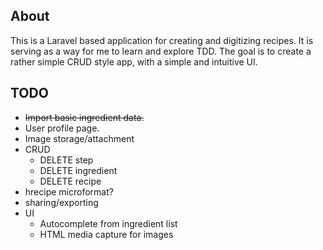 ## About

This is a Laravel based application for creating and digitizing recipes. It is serving as a way for me to learn and explore TDD. The goal is to create a rather simple CRUD style app, with a simple and intuitive UI.

## TODO

* ~~Import basic ingredient data.~~
* User profile page.
* Image storage/attachment
* CRUD
  * DELETE step
  * DELETE ingredient
  * DELETE recipe
* hrecipe microformat?
* sharing/exporting
* UI
  * Autocomplete from ingredient list
  * HTML media capture for images
